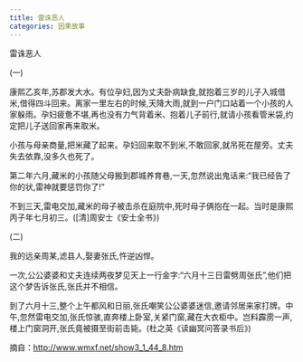 ```yaml
---
title: 雷诛恶人
categories: 因果故事
---
```


	   
	   
雷诛恶人

(一)

康熙乙亥年,苏郡发大水。有位孕妇,因为丈夫卧病缺食,就抱着三岁的儿子入城借米,借得四斗回来。离家一里左右的时候,天降大雨,就到一户门口站着一个小孩的人家躲雨。孕妇疲惫不堪,再也没有力气背着米、抱着儿子前行,就请小孩看管米袋,约定把儿子送回家再来取米。

小孩与母亲商量,把米藏了起来。孕妇回来取不到米,不敢回家,就吊死在屋旁。丈夫失去依靠,没多久也死了。

第二年六月,藏米的小孩随父母搬到郡城养育巷,一天,忽然说出鬼话来:“我已经告了你的状,雷神就要惩罚你了!”

不到三天,雷电交加,藏米的母子被击杀在庭院中,死时母子俩抱在一起。当时是康熙丙子年七月初三。([清]周安士《安士全书》)

(二)

我的远亲周某,滤县人,娶妻张氏,忤逆凶悍。

一次,公公婆婆和丈夫连续两夜梦见天上一行金字:“六月十三日雷劈周张氏”,他们把这个梦告诉张氏,张氏并不相信。

到了六月十三,整个上午都风和日丽,张氏嘲笑公公婆婆迷信,邀请邻居来家打牌。中午,忽然雷电交加,张氏惊骇,直奔楼上卧室,关紧门窗,藏在大衣柜中。岂料霹雳一声,楼上门窗洞开,张氏竟被摄至街前击毙。(杜之英《读幽冥问答录书后》)




摘自：http://www.wmxf.net/show3_1_44_8.htm